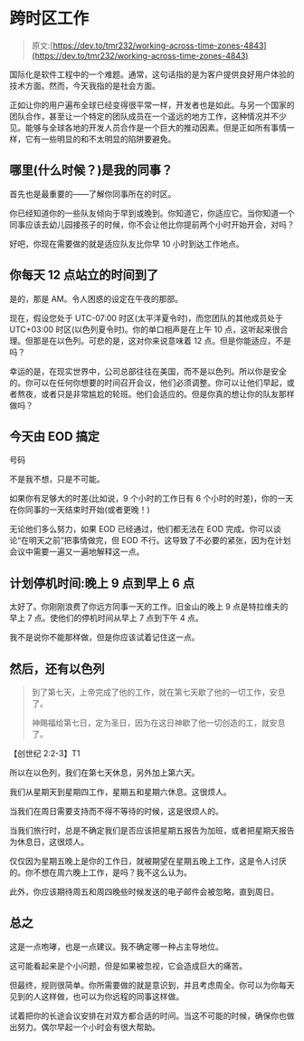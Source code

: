 # 跨时区工作

> 原文:[https://dev.to/tmr232/working-across-time-zones-4843](https://dev.to/tmr232/working-across-time-zones-4843)

国际化是软件工程中的一个难题。通常，这句话指的是为客户提供良好用户体验的技术方面。然而，今天我指的是社会方面。

正如让你的用户遍布全球已经变得很平常一样，开发者也是如此。与另一个国家的团队合作，甚至让一个特定的团队成员在一个遥远的地方工作，这种情况并不少见。能够与全球各地的开发人员合作是一个巨大的推动因素。但是正如所有事情一样，它有一些明显的和不太明显的陷阱要避免。

## 哪里(什么时候？)是我的同事？

首先也是最重要的——了解你同事所在的时区。

你已经知道你的一些队友倾向于早到或晚到。你知道它，你适应它。当你知道一个同事应该去幼儿园接孩子的时候，你不会让他比你提前两个小时开始开会，对吗？

好吧，你现在需要做的就是适应队友比你早 10 小时到达工作地点。

## 你每天 12 点站立的时间到了

是的，那是 AM。令人困惑的设定在午夜的那部。

现在，假设您处于 UTC-07:00 时区(太平洋夏令时)，而您团队的其他成员处于 UTC+03:00 时区(以色列夏令时)。你的单口相声是在上午 10 点，这听起来很合理。但那是在以色列。可悲的是，这对你来说意味着 12 点。但是你能适应，不是吗？

幸运的是，在现实世界中，公司总部往往在美国，而不是以色列。所以你是安全的。你可以在任何你想要的时间召开会议，他们必须调整。你可以让他们早起，或者熬夜，或者只是非常尴尬的轮班。他们会适应的。但是你真的想让你的队友那样做吗？

## 今天由 EOD 搞定

号码

不是我不想，只是不可能。

如果你有足够大的时差(比如说，9 个小时的工作日有 6 个小时的时差)，你的一天在你同事的一天结束时开始(或者更晚！)

无论他们多么努力，如果 EOD 已经通过，他们都无法在 EOD 完成。你可以谈论“在明天之前”把事情做完，但 EOD 不行。这导致了不必要的紧张，因为在计划会议中需要一遍又一遍地解释这一点。

## 计划停机时间:晚上 9 点到早上 6 点

太好了。你刚刚浪费了你远方同事一天的工作。旧金山的晚上 9 点是特拉维夫的早上 7 点。使他们的停机时间从早上 7 点到下午 4 点。

我不是说你不能那样做，但是你应该试着记住这一点。

## 然后，还有以色列

> 到了第七天，上帝完成了他的工作，就在第七天歇了他的一切工作，安息了。
> 
> 神赐福给第七日，定为圣日，因为在这日神歇了他一切创造的工，就安息了。

【创世纪 2:2-3】T1

所以在以色列，我们在第七天休息，另外加上第六天。

我们从星期天到星期四工作，星期五和星期六休息。这很烦人。

当我们在周日需要支持而不得不等待的时候，这是很烦人的。

当我们旅行时，总是不确定我们是否应该把星期五报告为加班，或者把星期天报告为休息日，这很烦人。

仅仅因为星期五晚上是你的工作日，就被期望在星期五晚上工作，这是令人讨厌的。你不想在周六晚上工作，是吗？我不这么认为。

此外，你应该期待周五和周四晚些时候发送的电子邮件会被忽略，直到周日。

## 总之

这是一点咆哮，也是一点建议。我不确定哪一种占主导地位。

这可能看起来是个小问题，但是如果被忽视，它会造成巨大的痛苦。

但最终，规则很简单。你所需要做的就是意识到，并且考虑周全。你可以为你每天见到的人这样做，也可以为你远程的同事这样做。

试着把你的长途会议安排在对双方都合适的时间。当这不可能的时候，确保你也做出努力。偶尔早起一个小时会有很大帮助。